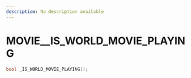 ```yaml
---
description: No description available 
---
```


# MOVIE\__IS_WORLD_MOVIE_PLAYING

```cpp
bool _IS_WORLD_MOVIE_PLAYING();
```